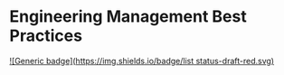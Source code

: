 # Engineering Management Best Practices

[![Generic badge](https://img.shields.io/badge/list status-draft-red.svg)](https://shields.io/)


## 
